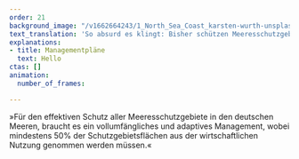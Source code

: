```yaml
---
order: 21
background_image: "/v1662664243/1_North_Sea_Coast_karsten-wurth-unsplash_bchl3t_jjzp4x.jpg"
text_translation: 'So absurd es klingt: Bisher schützen Meeresschutzgebiete ihre Gebiete nicht. Hier werden Fische gefischt, Rohstoffe abgebaut, Kabel verlegt und Bomben hochgejagt - um nur drei von sechzehn legalen Nutzungsformen in den deutschen Schutzgebieten zu nennen.'
explanations:
- title: Managementpläne
  text: Hello
ctas: []
animation:
  number_of_frames:

---
```

»Für den effektiven Schutz aller Meeresschutzgebiete in den deutschen Meeren, braucht es ein vollumfängliches und adaptives Management, wobei mindestens 50% der Schutzgebietsflächen aus der wirtschaftlichen Nutzung genommen werden müssen.«